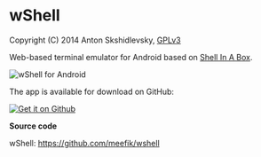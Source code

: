 wShell
======

Copyright (C) 2014  Anton Skshidlevsky, [GPLv3](https://www.gnu.org/licenses/gpl-3.0.en.html)

Web-based terminal emulator for Android based on [Shell In A Box](http://code.google.com/p/shellinabox/).

![wShell for Android](https://github.com/meefik/wshell/blob/master/web-1024x500.png)

The app is available for download on GitHub:

<a href="https://github.com/meefik/wshell/releases/latest"><img src="https://gist.githubusercontent.com/meefik/54a54afa7cc1dc600bdb855cb7895a4a/raw/ad617c006a1ac28d067c9a87cec60199ca8fef7c/get-apk-from-github.png" alt="Get it on Github"></a>

**Source code**

wShell: <https://github.com/meefik/wshell>
